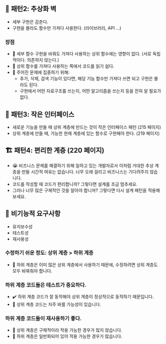 ## 🧱 패턴2: 추상화 벽

- 세부 구현은 감춘다.
- 구현을 몰라도 함수만 가져다 사용한다. (라이브러리, API ...)

### 장점

- 🔄 세부 함수 구현을 바꿔도 가져다 사용하는 상위 함수에는 영향이 없다. (서로 독립적이다. 의존하지 않는다.)
- 📖 상위 함수를 가져다 사용하는 쪽에서 코드를 읽기 쉽다.
- 🔎 주어진 문제에 집중하기 위해:
  - 추가, 삭제, 검색 기능이 있다면, 해당 기능 함수만 가져다 쓰면 되고 구현은 몰라도 된다.
  - 구현에서 어떤 자료구조를 쓰는지, 어떤 알고리즘을 쓰는지 등을 전혀 알 필요가 없다.

## 🧩 패턴3: 작은 인터페이스

- 새로운 기능을 만들 때 상위 계층에 만드는 것이 작은 인터페이스 패턴 (215 페이지)
- 상위 계층에 만들 때, 가능한 현재 계층에 있는 함수로 구현해야 한다. (219 페이지)

## 🏗️ 패턴4: 편리한 계층 (220 페이지)

- 😭 비즈니스 문제를 해결하기 위해 일하고 있는 개발자로서 이처럼 거대한 추상 계층을 만들 시간적 여유는 없습니다. 너무 오래 걸리고 비즈니스는 기다려주지 않습니다.
- 코드를 작성할 때 코드가 편리합니까? 그렇다면 설계를 조금 멈추세요.
- 그러나 너무 많은 구체적인 것을 알아야 합니까? 그렇다면 다시 설계 패턴을 적용해 보세요.

## 📐 비기능적 요구사항

- 유지보수성
- 테스트성
- 재사용성

### 수정하기 쉬운 정도: 상위 계층 > 하위 계층

- 🔄 하위 계층은 이미 많은 상위 계층에서 사용하기 때문에, 수정하려면 상위 계층도 모두 바꿔줘야 합니다.

### 하위 계층 코드들은 테스트가 중요하다.

- ✔️ 하위 계층 코드가 잘 동작해야 상위 계층이 정상적으로 동작하기 때문입니다.
- 🔄 상위 계층 코드는 자주 바뀔 가능성이 있습니다.

### 하위 계층 코드들이 재사용하기 좋다.

- 🔁 상위 계층은 구체적이라 적용 가능한 경우가 많지 않습니다.
- 🎯 하위 계층은 일반화되어 있어 적용 가능한 경우가 많습니다.
